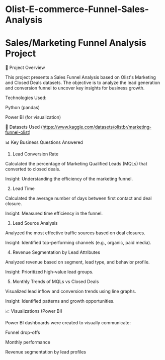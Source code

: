# Olist-E-commerce-Funnel-Sales-Analysis

# Sales/Marketing Funnel Analysis Project


🚀 Project Overview

This project presents a Sales Funnel Analysis based on Olist's Marketing and Closed Deals datasets. The objective is to analyze the lead generation and conversion funnel to uncover key insights for business growth.

Technologies Used:

Python (pandas)

Power BI (for visualization)

📁 Datasets Used
(https://www.kaggle.com/datasets/olistbr/marketing-funnel-olist)



📊 Key Business Questions Answered

1. Lead Conversion Rate

Calculated the percentage of Marketing Qualified Leads (MQLs) that converted to closed deals.

Insight: Understanding the efficiency of the marketing funnel.

2. Lead Time

Calculated the average number of days between first contact and deal closure.

Insight: Measured time efficiency in the funnel.

3. Lead Source Analysis

Analyzed the most effective traffic sources based on deal closures.

Insight: Identified top-performing channels (e.g., organic, paid media).

4. Revenue Segmentation by Lead Attributes

Analyzed revenue based on segment, lead type, and behavior profile.

Insight: Prioritized high-value lead groups.

5. Monthly Trends of MQLs vs Closed Deals

Visualized lead inflow and conversion trends using line graphs.

Insight: Identified patterns and growth opportunities.


📈 Visualizations (Power BI)

Power BI dashboards were created to visually communicate:

Funnel drop-offs

Monthly performance

Revenue segmentation by lead profiles
